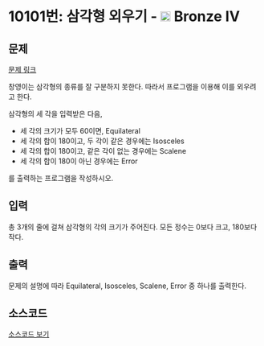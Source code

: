 # 10101번: 삼각형 외우기 - <img src="https://static.solved.ac/tier_small/2.svg" style="height:20px" /> Bronze IV

<!-- performance -->

<!-- 문제 제출 후 깃허브에 푸시를 했을 때 제출한 코드의 성능이 입력될 공간입니다.-->

<!-- end -->

## 문제

[문제 링크](https://boj.kr/10101)

<p>창영이는 삼각형의 종류를 잘 구분하지 못한다. 따라서 프로그램을 이용해 이를 외우려고 한다.</p>

<p>삼각형의 세 각을 입력받은 다음, </p>

<ul>
<li>세 각의 크기가 모두 60이면, Equilateral</li>
<li>세 각의 합이 180이고, 두 각이 같은 경우에는 Isosceles</li>
<li>세 각의 합이 180이고, 같은 각이 없는 경우에는 Scalene</li>
<li>세 각의 합이 180이 아닌 경우에는 Error</li>
</ul>

<p>를 출력하는 프로그램을 작성하시오.</p>

## 입력

<p>총 3개의 줄에 걸쳐 삼각형의 각의 크기가 주어진다. 모든 정수는 0보다 크고, 180보다 작다.</p>

## 출력

<p>문제의 설명에 따라 Equilateral, Isosceles, Scalene, Error 중 하나를 출력한다.</p>

## 소스코드

[소스코드 보기](삼각형%20외우기.c)